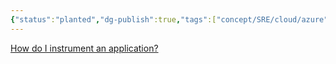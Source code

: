```yaml
---
{"status":"planted","dg-publish":true,"tags":["concept/SRE/cloud/azure"],"definition":"Azure Monitor agentis a comprehensive monitoring solution for collecting, analyzing, and responding to monitoring data from your cloud and on-premises environments.","aliases":["AMA"],"ms-learn-url":"(https://learn.microsoft.com/en-us/azure/azure-monitor/overview)","creation_date":"2024-05-02 22:00","permalink":"/concepts/azure-monitor-agent/","dgPassFrontmatter":true}
---
```



  
[How do I instrument an application?](https://learn.microsoft.com/en-us/azure/azure-monitor/app/app-insights-overview#how-do-i-instrument-an-application)

